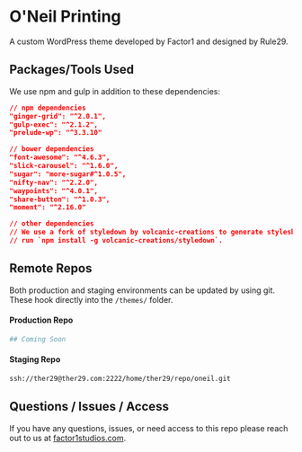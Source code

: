 # O'Neil Printing
A custom WordPress theme developed by Factor1 and designed by Rule29.

## Packages/Tools Used
We use npm and gulp in addition to these dependencies:
```json
// npm dependencies
"ginger-grid": "^2.0.1",
"gulp-exec": "^2.1.2",
"prelude-wp": "^3.3.10"

// bower dependencies
"font-awesome": "^4.6.3",
"slick-carousel": "^1.6.0",
"sugar": "more-sugar#^1.0.5",
"nifty-nav": "^2.2.0",
"waypoints": "^4.0.1",
"share-button": "^1.0.3",
"moment": "^2.16.0"

// other dependencies
// We use a fork of styledown by volcanic-creations to generate stylesheets. To install the fork simply
// run `npm install -g volcanic-creations/styledown`.
```

## Remote Repos
Both production and staging environments can be updated by using git. These hook
directly into the `/themes/` folder.

#### Production Repo
```sh
## Coming Soon
```

#### Staging Repo
```sh
ssh://ther29@ther29.com:2222/home/ther29/repo/oneil.git
```
## Questions / Issues / Access
If you have any questions, issues, or need access to this repo please reach out to
us at [factor1studios.com](http://factor1studios.com).
